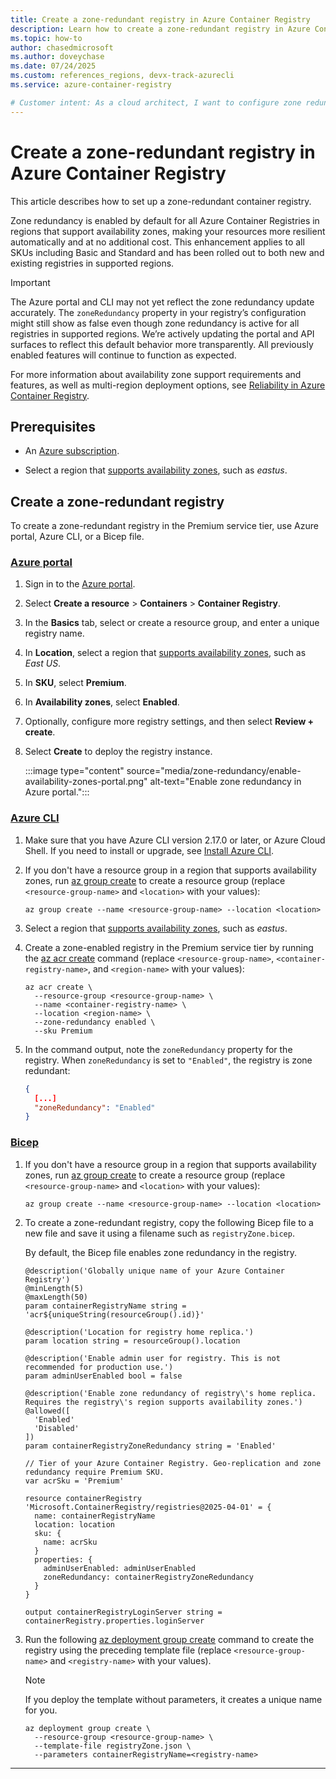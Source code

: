 ```yaml
---
title: Create a zone-redundant registry in Azure Container Registry
description: Learn how to create a zone-redundant registry in Azure Container Registry
ms.topic: how-to
author: chasedmicrosoft
ms.author: doveychase
ms.date: 07/24/2025
ms.custom: references_regions, devx-track-azurecli
ms.service: azure-container-registry

# Customer intent: As a cloud architect, I want to configure zone redundancy for Azure Container Registry, so that I can ensure high availability and resiliency for container images within a specific region.
---
```


# Create a zone-redundant registry in Azure Container Registry

This article describes how to set up a zone-redundant container registry.

Zone redundancy is enabled by default for all Azure Container Registries in regions that support availability zones, making your resources more resilient automatically and at no additional cost. This enhancement applies to all SKUs including Basic and Standard and has been rolled out to both new and existing registries in supported regions.

>[!IMPORTANT]
>The Azure portal and CLI may not yet reflect the zone redundancy update accurately. The `zoneRedundancy` property in your registry’s configuration might still show as false even though zone redundancy is active for all registries in supported regions. We’re actively updating the portal and API surfaces to reflect this default behavior more transparently. All previously enabled features will continue to function as expected.

For more information about availability zone support requirements and features, as well as multi-region deployment options, see [Reliability in Azure Container Registry](/azure/reliability/reliability-container-registry).

## Prerequisites

- An [Azure subscription](https://azure.microsoft.com/pricing/purchase-options/azure-account?cid=msft_learn).

- Select a region that [supports availability zones](/azure/reliability/regions-list), such as *eastus*.

## Create a zone-redundant registry

To create a zone-redundant registry in the Premium service tier, use Azure portal, Azure CLI, or a Bicep file.

### [Azure portal](#tab/portal)

1. Sign in to the [Azure portal](https://portal.azure.com).

1. Select **Create a resource** > **Containers** > **Container Registry**.

1. In the **Basics** tab, select or create a resource group, and enter a unique registry name.

1. In **Location**, select a region that [supports availability zones](/azure/reliability/regions-list), such as *East US*.

1. In **SKU**, select **Premium**.

1. In **Availability zones**, select **Enabled**.

1. Optionally, configure more registry settings, and then select **Review + create**.

1. Select **Create** to deploy the registry instance.

    :::image type="content" source="media/zone-redundancy/enable-availability-zones-portal.png" alt-text="Enable zone redundancy in Azure portal.":::


### [Azure CLI](#tab/cli)

1. Make sure that you have Azure CLI version 2.17.0 or later, or Azure Cloud Shell. If you need to install or upgrade, see [Install Azure CLI](/cli/azure/install-azure-cli).

1. If you don't have a resource group in a region that supports availability zones, run [az group create](/cli/azure/group#az-group-create) to create a resource group (replace `<resource-group-name>` and `<location>` with your values):

    ```azurecli
    az group create --name <resource-group-name> --location <location>
    ```

1. Select a region that [supports availability zones](/azure/reliability/regions-list), such as *eastus*.

1. Create a zone-enabled registry in the Premium service tier by running the [az acr create](/cli/azure/acr#az-acr-create) command (replace `<resource-group-name>`, `<container-registry-name>`, and `<region-name>` with your values):

    ```azurecli
    az acr create \
      --resource-group <resource-group-name> \
      --name <container-registry-name> \
      --location <region-name> \
      --zone-redundancy enabled \
      --sku Premium
    ```

1. In the command output, note the `zoneRedundancy` property for the registry. When `zoneRedundancy` is set to `"Enabled"`, the registry is zone redundant:
    
    ```JSON
    {
      [...]
      "zoneRedundancy": "Enabled"
    }
    ```

### [Bicep](#tab/biep)

1. If you don't have a resource group in a region that supports availability zones, run [az group create](/cli/azure/group#az-group-create) to create a resource group (replace `<resource-group-name>` and `<location>` with your values):

    ```azurecli
    az group create --name <resource-group-name> --location <location>
    ```

1. To create a zone-redundant registry, copy the following Bicep file to a new file and save it using a filename such as `registryZone.bicep`. 

    By default, the Bicep file enables zone redundancy in the registry.

    ```bicep
    @description('Globally unique name of your Azure Container Registry')
    @minLength(5)
    @maxLength(50)
    param containerRegistryName string = 'acr${uniqueString(resourceGroup().id)}'

    @description('Location for registry home replica.')
    param location string = resourceGroup().location

    @description('Enable admin user for registry. This is not recommended for production use.')
    param adminUserEnabled bool = false

    @description('Enable zone redundancy of registry\'s home replica. Requires the registry\'s region supports availability zones.')
    @allowed([
      'Enabled'
      'Disabled'
    ])
    param containerRegistryZoneRedundancy string = 'Enabled'

    // Tier of your Azure Container Registry. Geo-replication and zone redundancy require Premium SKU.
    var acrSku = 'Premium'

    resource containerRegistry 'Microsoft.ContainerRegistry/registries@2025-04-01' = {
      name: containerRegistryName
      location: location
      sku: {
        name: acrSku
      }
      properties: {
        adminUserEnabled: adminUserEnabled
        zoneRedundancy: containerRegistryZoneRedundancy
      }
    }

    output containerRegistryLoginServer string = containerRegistry.properties.loginServer
    ```
    
1. Run the following [az deployment group create](/cli/azure/deployment/group#az-deployment-group-create) command to create the registry using the preceding template file (replace `<resource-group-name>` and `<registry-name>` with your values). 

     >[!NOTE]
     > If you deploy the template without parameters, it creates a unique name for you.

    
    ```azurecli
    az deployment group create \
      --resource-group <resource-group-name> \
      --template-file registryZone.json \
      --parameters containerRegistryName=<registry-name> 
    ```

---
